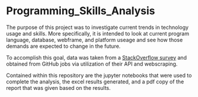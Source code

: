 # Programming_Skills_Analysis

The purpose of this project was to investigate current trends in technology usage and skills. More specifically, it is intended to look at current program language, database, webframe, and platform useage and see how those demands are expected to change in the future.

To accomplish this goal, data was taken from a [StackOverflow survey](https://stackoverflow.blog/2019/04/09/the-2019-stack-overflow-developer-survey-results-are-in) and obtained from GitHub jobs via utilization of their API and webscraping. 

Contained within this repository are the jupyter notebooks that were used to complete the analysis, the excel results generated, and a pdf copy of the report that was given based on the results.
